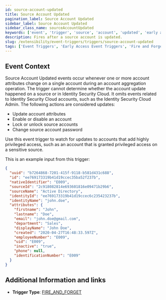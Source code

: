 ```yaml
---
id: source-account-updated
title: Source Account Updated
pagination_label: Source Account Updated
sidebar_label: Source Account Updated
sidebar_class_name: sourceAccountUpdated
keywords: ['event', 'trigger', 'source', 'account', 'updated', 'early access']
description: Fires after a source account is updated.
slug: /extensibility/event-triggers/triggers/source-account-updated
tags: ['Event Triggers', 'Early Access Event Triggers', 'Fire and Forget']
---
```


## Event Context

Source Account Updated events occur whenever one or more account attributes change on a single account during an account aggregation operation. The trigger cannot determine whether the account update happened on a source or in Identity Security Cloud. It omits events related to Identity Security Cloud accounts, such as the Identity Security Cloud Admin. The following actions are considered updates:

- Update account attributes
- Enable or disable an account
- Lock or unlock source accounts
- Change source account password

Use this event trigger to watch for updates to accounts that add highly privileged access, such as an account that is granted privileged access on a sensitive source.

This is an example input from this trigger:

```json
{
  "uuid": "b7264868-7201-415f-9118-b581d431c688",
  "id": "ee769173319b41d19ccec35ba52f237b",
  "nativeIdentifier": "E009",
  "sourceId": "2c918082814e693601816e09471b29b6",
  "sourceName": "Active Directory",
  "identityId": "ee769173319b41d19ccec6c235423237b",
  "identityName": "john.doe",
  "attributes": {
    "firstname": "John",
    "lastname": "Doe",
    "email": "john.doe@gmail.com",
    "department": "Sales",
    "displayName": "John Doe",
    "created": "2020-04-27T16:48:33.597Z",
    "employeeNumber": "E009",
    "uid": "E009",
    "inactive": "true",
    "phone": null,
    "identificationNumber": "E009"
  }
}
```

## Additional Information and links

- **Trigger Type**: [FIRE_AND_FORGET](../trigger-types.md#fire-and-forget)
<!-- [Input schema](https://developer.sailpoint.com/apis/beta/#section/Source-Account-Updated-Event-Trigger-Input) -->
